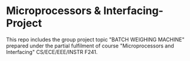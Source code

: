 # Microprocessors & Interfacing-Project
This repo includes the group project topic "BATCH WEIGHING MACHINE" prepared under the partial fulfilment of course "Microprocessors and Interfacing" CS/ECE/EEE/INSTR F241.
